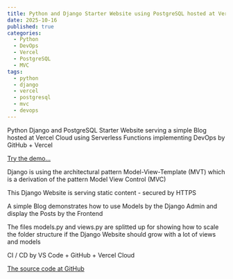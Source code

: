 ```yaml
---
title: Python and Django Starter Website using PostgreSQL hosted at Vercel Cloud serving a Blog
date: 2025-10-16
published: true
categories:
  - Python
  - DevOps
  - Vercel
  - PostgreSQL
  - MVC
tags:
  - python
  - django
  - vercel
  - postgresql
  - mvc
  - devops
---
```


Python Django and PostgreSQL Starter Website serving a simple Blog hosted at Vercel Cloud using Serverless Functions implementing DevOps by GitHub + Vercel

<a href="https://django-starter-five.vercel.app/" target="_blank" title="Django Website at Vercel">Try the demo...</a>

Django is using the architectural pattern Model-View-Template (MVT) which is a derivation of the pattern Model View Control (MVC) 

This Django Website is serving static content - secured by HTTPS

A simple Blog demonstrates how to use Models by the Django Admin and display the Posts by the Frontend

The files models.py and views.py are splitted up for showing how to scale the folder structure if the Django Website should grow with a lot of views and models

CI / CD by VS Code + GitHub + Vercel Cloud

<a href="https://github.com/persteenolsen/django-starter-five" target="_blank">The source code at GitHub</a>
